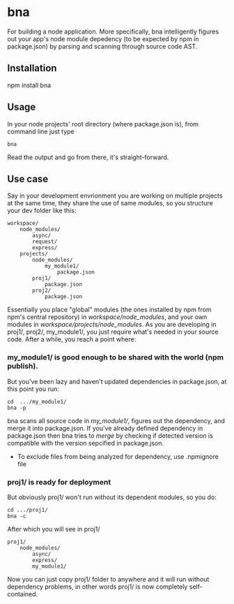 # bna

For building a node application.  More specifically, bna intelligently figures out your app's node module depedency (to
be expected by npm in package.json) by parsing and scanning through source code AST.

## Installation

npm install bna

## Usage

In your node projects' root directory (where package.json is), from command line just type

    bna

Read the output and go from there, it's straight-forward.

## Use case

Say in your development envrionment you are working on multiple projects at the same time, they share the use of same
modules, so you structure your dev folder like this:

    workspace/
        node_modules/
            async/
            request/
            express/
        projects/
            node_modules/
                my_module1/
                    package.json
            proj1/
                package.json
            proj2/
                package.json

Essentially you place "global" modules (the ones installed by npm from npm's central repository) in
*workspace/node_modules*, and your own modules in *workspace/projects/node_modules*.  As you are developing
in proj1/, proj2/, my_module1/, you just require what's needed in your source code.  After a while, you reach a point
where:

### my_module1/ is good enough to be shared with the world (npm publish).

But you've been lazy and haven't updated dependencies in package.json, at this point you run:

    cd  .../my_module1/
    bna -p

bna scans all source code in *my_module1/*, figures out the dependency, and merge it into package.json.  If you've
already defined dependency in package.json then bna tries to *merge* by checking if detected version is compatible with
the version sepcified in package.json.

* To exclude files from being analyzed for dependency, use .npmignore file

### proj1/ is ready for deployment

But obviously proj1/ won't run without its dependent modules, so you do:

    cd .../proj1/
    bna -c

After which you will see in proj1/

    proj1/
        node_modules/
            async/
            express/
            my_module1/

Now you can just copy proj1/ folder to anywhere and it will run without dependency problems, in other words proj1/
is now completely self-contained.
